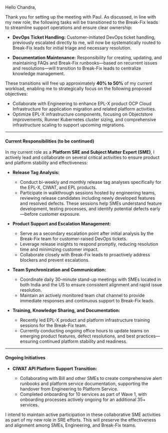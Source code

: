 Hello Chandra,

Thank you for setting up the meeting with Paul. As discussed, in line with my new role, the following tasks will be transitioned to the Break-Fix leads to streamline support operations and ensure clear ownership:

* **DevOps Ticket Handling:**
  Customer-initiated DevOps ticket handling, previously escalated directly to me, will now be systematically routed to Break-Fix leads for initial triage and necessary resolution.

* **Documentation Maintenance:**
  Responsibility for creating, updating, and maintaining FAQs and Break-Fix runbooks—based on recurrent issues and resolutions—will transition to Break-Fix leads to centralize knowledge management.

These transitions will free up approximately **40% to 50%** of my current workload, enabling me to strategically focus on the following proposed objectives:

* Collaborate with Engineering to enhance EPL-X product OCP Cloud Infrastructure for application migration and related platform activities.
* Optimize EPL-X infrastructure components, focusing on Objectstore improvements, Runner Kubernetes cluster sizing, and comprehensive infrastructure scaling to support upcoming migrations.

---

#### Current Responsibilities (to be continued)

In my current role as a **Platform SRE and Subject Matter Expert (SME)**, I actively lead and collaborate on several critical activities to ensure product and platform stability and effectiveness:

* **Release Tag Analysis:**

  * Conduct bi-weekly and monthly release tag analyses specifically for the EPL-X, CIWAT, and EPL products.
  * Participate in walkthrough sessions hosted by engineering teams, reviewing release candidates including newly developed features and resolved defects. These sessions help SMEs understand feature development, testing processes, and identify potential defects early—before customer exposure.

* **Product Support and Escalation Management:**

  * Serve as a secondary escalation point after initial analysis by the Break-Fix team for customer-raised DevOps tickets.
  * Leverage release insights to respond promptly, reducing resolution time and minimizing customer impact.
  * Collaborate closely with Break-Fix leads to proactively address blockers and prevent escalations.

* **Team Synchronization and Communication:**

  * Coordinate daily 30-minute stand-up meetings with SMEs located in both India and the US to ensure consistent alignment and rapid issue resolution.
  * Maintain an actively monitored team chat channel to provide immediate responses and continuous support to Break-Fix leads.

* **Training, Knowledge Sharing, and Documentation:**

  * Recently led EPL-X product and platform infrastructure training sessions for the Break-Fix team.
  * Currently conducting ongoing office hours to update teams on emerging product features, defect resolutions, and best practices—ensuring continued platform stability and readiness.

---

#### Ongoing Initiatives

* **CIWAT API Platform Support Transition:**

  * Collaborating with Bill and other SMEs to create comprehensive alert runbooks and platform service documentation, supporting the handover from Engineering to Platform Service.
  * Completed onboarding for 10 services as part of Wave 1, with onboarding processes actively ongoing for an additional 35+ services.

I intend to maintain active participation in these collaborative SME activities as part of my new role in SRE efforts. This will preserve the effectiveness and alignment among SMEs, Engineering, and Break-Fix teams.
